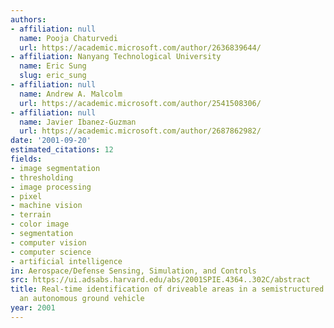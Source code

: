 ```yaml
---
authors:
- affiliation: null
  name: Pooja Chaturvedi
  url: https://academic.microsoft.com/author/2636839644/
- affiliation: Nanyang Technological University
  name: Eric Sung
  slug: eric_sung
- affiliation: null
  name: Andrew A. Malcolm
  url: https://academic.microsoft.com/author/2541508306/
- affiliation: null
  name: Javier Ibanez-Guzman
  url: https://academic.microsoft.com/author/2687862982/
date: '2001-09-20'
estimated_citations: 12
fields:
- image segmentation
- thresholding
- image processing
- pixel
- machine vision
- terrain
- color image
- segmentation
- computer vision
- computer science
- artificial intelligence
in: Aerospace/Defense Sensing, Simulation, and Controls
src: https://ui.adsabs.harvard.edu/abs/2001SPIE.4364..302C/abstract
title: Real-time identification of driveable areas in a semistructured terrain for
  an autonomous ground vehicle
year: 2001
---
```

